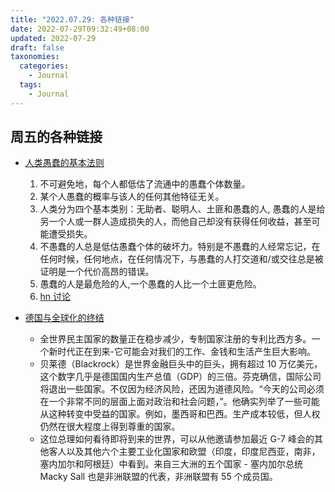```yaml
---
title: "2022.07.29: 各种链接"
date: 2022-07-29T09:32:49+08:00
updated: 2022-07-29
draft: false
taxonomies:
  categories:
    - Journal
  tags:
    - Journal
---
```


## 周五的各种链接

- [人类愚蠢的基本法则](https://www.speedtest.net/)

  1. 不可避免地，每个人都低估了流通中的愚蠢个体数量。
  2. 某个人愚蠢的概率与该人的任何其他特征无关。
  3. 人类分为四个基本类别：无助者、聪明人、土匪和愚蠢的人, 愚蠢的人是给另一个人或一群人造成损失的人，而他自己却没有获得任何收益，甚至可能遭受损失。
  4. 不愚蠢的人总是低估愚蠢个体的破坏力。特别是不愚蠢的人经常忘记，在任何时候，任何地点，在任何情况下，与愚蠢的人打交道和/或交往总是被证明是一个代价高昂的错误。
  5. 愚蠢的人是最危险的人,一个愚蠢的人比一个土匪更危险。
  6. [hn 讨论](https://news.ycombinator.com/item?id=32264942)

- [德国与全球化的终结](https://www.spiegel.de/international/world/germany-and-the-end-of-globalization-prosperity-under-pressure-a-4f0b98ce-a2a5-4889-8375-d0dcf64cee2c)

  - 全世界民主国家的数量正在稳步减少，专制国家注册的专利比西方多。一个新时代正在到来-它可能会对我们的工作、金钱和生活产生巨大影响。
  - 贝莱德（Blackrock）是世界金融巨头中的巨头，拥有超过 10 万亿美元，这个数字几乎是德国国内生产总值（GDP）的三倍。芬克确信，国际公司将退出一些国家。不仅因为经济风险，还因为道德风险。“今天的公司必须在一个非常不同的层面上面对政治和社会问题，”。他确实列举了一些可能从这种转变中受益的国家。例如，墨西哥和巴西。生产成本较低，但人权仍然在很大程度上得到尊重的国家。
  - 这位总理如何看待即将到来的世界，可以从他邀请参加最近 G-7 峰会的其他客人以及其他六个主要工业化国家和欧盟（印度，印度尼西亚，南非，塞内加尔和阿根廷）中看到。来自三大洲的五个国家 - 塞内加尔总统 Macky Sall 也是非洲联盟的代表，非洲联盟有 55 个成员国。
